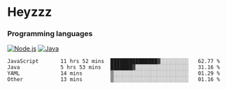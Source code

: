 # Heyzzz  

### Programming languages  

[![Node.js](https://img.shields.io/badge/-Node.js-262626?style=for-the-badge)](https://nodejs.org)
[![Java](https://img.shields.io/badge/-Java-262626?style=for-the-badge)](https://java.com)

<!--START_SECTION:waka-->

```text
JavaScript       11 hrs 52 mins  ███████████████▓░░░░░░░░░   62.77 %
Java             5 hrs 53 mins   ███████▓░░░░░░░░░░░░░░░░░   31.16 %
YAML             14 mins         ▒░░░░░░░░░░░░░░░░░░░░░░░░   01.29 %
Other            13 mins         ▒░░░░░░░░░░░░░░░░░░░░░░░░   01.16 %
```

<!--END_SECTION:waka-->
